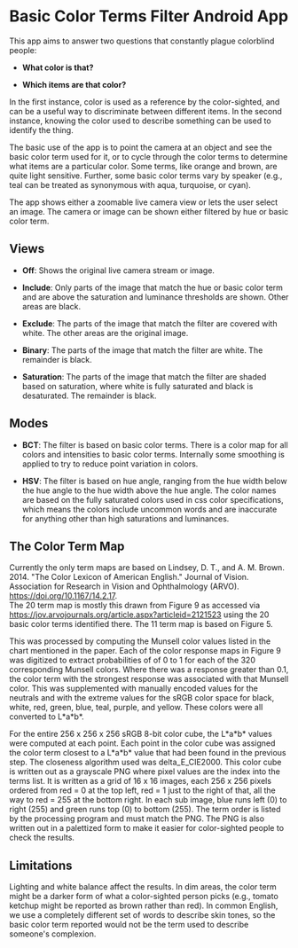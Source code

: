 Basic Color Terms Filter Android App
====================================

This app aims to answer two questions that constantly plague colorblind people:

- **What color is that?**

- **Which items are that color?**

In the first instance, color is used as a reference by the color-sighted, and 
can be a useful way to discriminate between different items.  In the second 
instance, knowing the color used to describe something can be used to identify
the thing.

The basic use of the app is to point the camera at an  object and see the basic
color term used for it, or to cycle through the color terms to determine what 
items are a particular color.  Some terms, like orange and brown, are quite 
light sensitive.  Further, some basic color terms vary by speaker (e.g., teal
can be treated as synonymous with aqua, turquoise, or cyan).

The app shows either a zoomable live camera view or lets the user select an
image.  The camera or image can be shown either filtered by hue or basic color
term.

Views
-----

- **Off**: Shows the original live camera stream or image.

- **Include**: Only parts of the image that match the hue or basic color term
  and are above the saturation and luminance thresholds are shown.  Other areas
  are black.

- **Exclude**: The parts of the image that match the filter are covered with
  white.  The other areas are the original image.

- **Binary**: The parts of the image that match the filter are white.  The
  remainder is black.

- **Saturation**: The parts of the image that match the filter are shaded based
  on saturation, where white is fully saturated and black is desaturated.  The
  remainder is black.

Modes
-----

- **BCT**: The filter is based on basic color terms.  There is a color map for
  all colors and intensities to basic color terms.  Internally some smoothing 
  is applied to try to reduce point variation in colors.

- **HSV**: The filter is based on hue angle, ranging from the hue width below
  the hue angle to the hue width above the hue angle.  The color names are
  based on the fully saturated colors used in css color specifications, which
  means the colors include uncommon words and are inaccurate for anything other
  than high saturations and luminances.


The Color Term Map
------------------

Currently the only term maps are based on Lindsey, D. T., and A. M. Brown. 2014.
"The Color Lexicon of American English." Journal of Vision. Association for 
Research in Vision and Ophthalmology (ARVO). https://doi.org/10.1167/14.2.17.  
The 20 term map is mostly this drawn from Figure 9 as accessed via
https://jov.arvojournals.org/article.aspx?articleid=2121523 using the 20 basic 
color terms identified there.  The 11 term map is based on Figure 5.

This was processed by computing the Munsell color values listed in the chart
mentioned in the paper.  Each of the color response maps in Figure 9 was
digitized to extract probabilities of of 0 to 1 for each of the 320
corresponding Munsell colors.  Where there was a response greater than 0.1, the
color term with the strongest response was associated with that Munsell color.
This was supplemented with manually encoded values for the neutrals and with
the extreme values for the sRGB color space for black, white, red, green, blue,
teal, purple, and yellow.  These colors were all converted to L\*a\*b\*.

For the entire 256 x 256 x 256 sRGB 8-bit color cube, the L\*a\*b\* values were
computed at each point.  Each point in the color cube was assigned the color 
term closest to a L\*a\*b\* value that had been found in the previous step.
The closeness algorithm used was delta_E_CIE2000.  This color cube is written
out as a grayscale PNG where pixel values are the index into the terms list.
It is written as a grid of 16 x 16 images, each 256 x 256 pixels ordered from
red = 0 at the top left, red = 1 just to the right of that, all the way to 
red = 255 at the bottom right.  In each sub image, blue runs left (0) to right
(255) and green runs top (0) to bottom (255).  The term order is listed by the
processing program and must match the PNG.  The PNG is also written out in a
palettized form to make it easier for color-sighted people to check the 
results.

Limitations
-----------

Lighting and white balance affect the results.  In dim areas, the color term 
might be a darker form of what a color-sighted person picks (e.g., tomato 
ketchup might be reported as brown rather than red).  In common English, we use
a completely different set of words to describe skin tones, so the basic color
term reported would not be the term used to describe someone's complexion.

